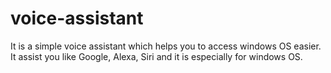 # voice-assistant
It is a simple voice assistant which helps you to access windows OS easier.  It assist you like Google, Alexa, Siri and it is especially  for windows OS.
